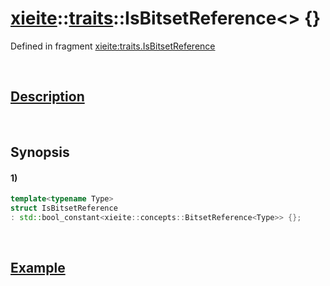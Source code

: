 # [xieite](../../xieite.md)\:\:[traits](../../traits.md)\:\:IsBitsetReference\<\> \{\}
Defined in fragment [xieite:traits.IsBitsetReference](../../../src/traits/is_bitset_reference.cpp)

&nbsp;

## [Description](../concepts/bitset_reference.md#Description)

&nbsp;

## Synopsis
#### 1)
```cpp
template<typename Type>
struct IsBitsetReference
: std::bool_constant<xieite::concepts::BitsetReference<Type>> {};
```

&nbsp;

## [Example](../concepts/bitset_reference.md#Example)
